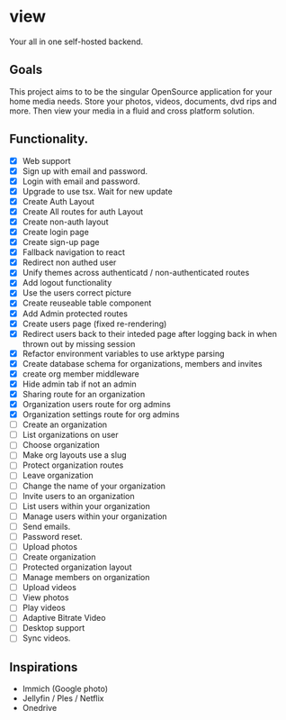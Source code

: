 # view

Your all in one self-hosted backend. 

## Goals

This project aims to to be the singular OpenSource application for your home media needs. Store your photos, videos, documents, dvd rips and more. Then view your media in a fluid and cross platform solution. 

## Functionality. 
- [x] Web support
- [x] Sign up with email and password.
- [x] Login with email and password.
- [x] Upgrade to use tsx. Wait for new update
- [x] Create Auth Layout
- [x] Create All routes for auth Layout
- [x] Create non-auth layout
- [x] Create login page
- [x] Create sign-up page
- [x] Fallback navigation to react
- [x] Redirect non authed user
- [x] Unify themes across authenticatd / non-authenticated routes
- [x] Add logout functionality
- [x] Use the users correct picture
- [x] Create reuseable table component
- [x] Add Admin protected routes
- [x] Create users page (fixed re-rendering)
- [x] Redirect users back to their inteded page after logging back in when thrown out by missing session 
- [x] Refactor environment variables to use arktype parsing
- [x] Create database schema for organizations, members and invites
- [x] create org member middleware
- [x] Hide admin tab if not an admin
- [x] Sharing route for an organization
- [x] Organization users route for org admins  
- [x] Organization settings route for org admins 
- [ ] Create an organization
- [ ] List organizations on user
- [ ] Choose organization
- [ ] Make org layouts use a slug
- [ ] Protect organization routes 
- [ ] Leave organization
- [ ] Change the name of your organization
- [ ] Invite users to an organization
- [ ] List users within your organization
- [ ] Manage users within your organization
- [ ] Send emails.
- [ ] Password reset.
- [ ] Upload photos
- [ ] Create organization
- [ ] Protected organization layout
- [ ] Manage members on organization
- [ ] Upload videos
- [ ] View photos
- [ ] Play videos
- [ ] Adaptive Bitrate Video
- [ ] Desktop support
- [ ] Sync videos. 

## Inspirations
- Immich (Google photo)
- Jellyfin / Ples / Netflix
- Onedrive
